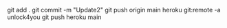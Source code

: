 git add .
git commit -m "Update2"
git push origin main
heroku git:remote -a unlock4you
git push heroku main


